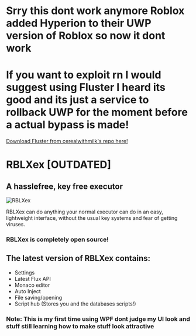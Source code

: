 # Srry this dont work anymore Roblox added Hyperion to their UWP version of Roblox so now it dont work
# If you want to exploit rn I would suggest using Fluster I heard its good and its just a service to rollback UWP for the moment before a actual bypass is made!
[Download Fluster from cerealwithmilk's repo here!](https://github.com/cerealwithmilk/uwp)

# RBLXex [OUTDATED]
## A hasslefree, key free executor

![RBLXex](https://github.com/Ossyence/RBLXex-Revamp/assets/110287364/a374e0fe-ccf7-49fc-8ed9-fd95d1f0317b)

RBLXex can do anything your normal executor can do in an easy, lightweight interface, without the usual key systems and fear of getting viruses.
### RBLXex is completely open source!

## The latest version of RBLXex contains:
- Settings
- Latest Flux API
- Monaco editor
- Auto Inject
- File saving/opening
- Script hub (Stores you and the databases scripts!)

### Note: This is my first time using WPF dont judge my UI look and stuff still learning how to make stuff look attractive
